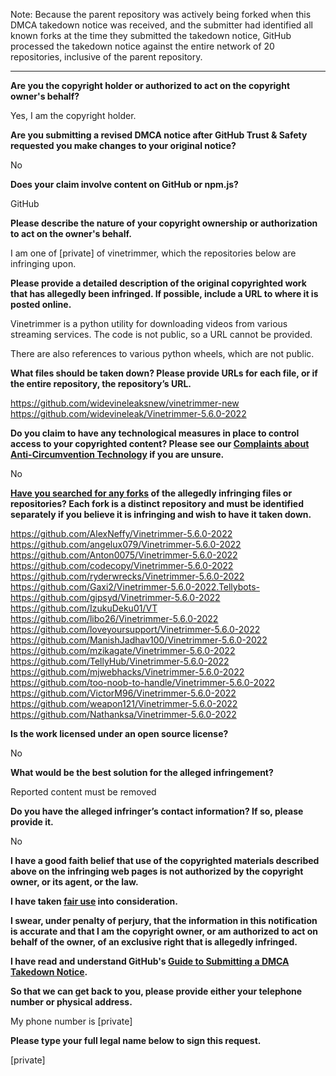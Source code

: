 Note: Because the parent repository was actively being forked when this DMCA takedown notice was received, and the submitter had identified all known forks at the time they submitted the takedown notice, GitHub processed the takedown notice against the entire network of 20 repositories, inclusive of the parent repository.

---

**Are you the copyright holder or authorized to act on the copyright owner's behalf?**

Yes, I am the copyright holder.

**Are you submitting a revised DMCA notice after GitHub Trust & Safety requested you make changes to your original notice?**

No

**Does your claim involve content on GitHub or npm.js?**

GitHub

**Please describe the nature of your copyright ownership or authorization to act on the owner's behalf.**

I am one of [private] of vinetrimmer, which the repositories below are infringing upon.

**Please provide a detailed description of the original copyrighted work that has allegedly been infringed. If possible, include a URL to where it is posted online.**

Vinetrimmer is a python utility for downloading videos from various streaming services. The code is not public, so a URL cannot be provided.

There are also references to various python wheels, which are not public.

**What files should be taken down? Please provide URLs for each file, or if the entire repository, the repository’s URL.**

https://github.com/widevineleaksnew/vinetrimmer-new  
https://github.com/widevineleak/Vinetrimmer-5.6.0-2022

**Do you claim to have any technological measures in place to control access to your copyrighted content? Please see our <a href="https://docs.github.com/articles/guide-to-submitting-a-dmca-takedown-notice#complaints-about-anti-circumvention-technology">Complaints about Anti-Circumvention Technology</a> if you are unsure.**

No

**<a href="https://docs.github.com/articles/dmca-takedown-policy#b-what-about-forks-or-whats-a-fork">Have you searched for any forks</a> of the allegedly infringing files or repositories? Each fork is a distinct repository and must be identified separately if you believe it is infringing and wish to have it taken down.**

https://github.com/AlexNeffy/Vinetrimmer-5.6.0-2022  
https://github.com/angelux079/Vinetrimmer-5.6.0-2022  
https://github.com/Anton0075/Vinetrimmer-5.6.0-2022  
https://github.com/codecopy/Vinetrimmer-5.6.0-2022  
https://github.com/ryderwrecks/Vinetrimmer-5.6.0-2022  
https://github.com/Gaxi2/Vinetrimmer-5.6.0-2022.Tellybots-  
https://github.com/gipsyd/Vinetrimmer-5.6.0-2022  
https://github.com/IzukuDeku01/VT  
https://github.com/libo26/Vinetrimmer-5.6.0-2022  
https://github.com/loveyoursupport/Vinetrimmer-5.6.0-2022  
https://github.com/ManishJadhav100/Vinetrimmer-5.6.0-2022  
https://github.com/mzikagate/Vinetrimmer-5.6.0-2022  
https://github.com/TellyHub/Vinetrimmer-5.6.0-2022  
https://github.com/mjwebhacks/Vinetrimmer-5.6.0-2022  
https://github.com/too-noob-to-handle/Vinetrimmer-5.6.0-2022  
https://github.com/VictorM96/Vinetrimmer-5.6.0-2022  
https://github.com/weapon121/Vinetrimmer-5.6.0-2022  
https://github.com/Nathanksa/Vinetrimmer-5.6.0-2022

**Is the work licensed under an open source license?**

No

**What would be the best solution for the alleged infringement?**

Reported content must be removed

**Do you have the alleged infringer’s contact information? If so, please provide it.**

No

**I have a good faith belief that use of the copyrighted materials described above on the infringing web pages is not authorized by the copyright owner, or its agent, or the law.**

**I have taken <a href="https://www.lumendatabase.org/topics/22">fair use</a> into consideration.**

**I swear, under penalty of perjury, that the information in this notification is accurate and that I am the copyright owner, or am authorized to act on behalf of the owner, of an exclusive right that is allegedly infringed.**

**I have read and understand GitHub's <a href="https://docs.github.com/articles/guide-to-submitting-a-dmca-takedown-notice/">Guide to Submitting a DMCA Takedown Notice</a>.**

**So that we can get back to you, please provide either your telephone number or physical address.**

My phone number is [private]

**Please type your full legal name below to sign this request.**

[private]
